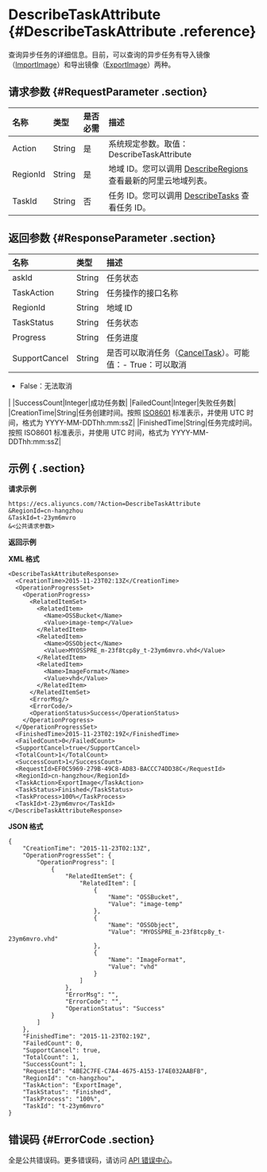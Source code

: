 # DescribeTaskAttribute {#DescribeTaskAttribute .reference}

查询异步任务的详细信息。目前，可以查询的异步任务有导入镜像（[ImportImage](cn.zh-CN/API参考/镜像/ImportImage.md#)）和导出镜像（[ExportImage](cn.zh-CN/API参考/镜像/ExportImage.md#)）两种。

## 请求参数 {#RequestParameter .section}

|名称|类型|是否必需|描述|
|:-|:-|:---|:-|
|Action|String|是|系统规定参数。取值：DescribeTaskAttribute|
|RegionId|String|是|地域 ID。您可以调用 [DescribeRegions](cn.zh-CN/API参考/地域/DescribeRegions.md#) 查看最新的阿里云地域列表。|
|TaskId|String|否|任务 ID。您可以调用 [DescribeTasks](cn.zh-CN/API参考/其他接口/DescribeTasks.md#) 查看任务 ID。|

## 返回参数 {#ResponseParameter .section}

|名称|类型|描述|
|:-|:-|:-|
|askId|String|任务状态|
|TaskAction|String|任务操作的接口名称|
|RegionId|String|地域 ID|
|TaskStatus|String|任务状态|
|Progress|String|任务进度|
|SupportCancel|String|是否可以取消任务（[CancelTask](cn.zh-CN/API参考/其他接口/CancelTask.md#)）。可能值：-   True：可以取消
-   False：无法取消

|
|SuccessCount|Integer|成功任务数|
|FailedCount|Integer|失败任务数|
|CreationTime|String|任务创建时间。按照 [ISO8601](cn.zh-CN/API参考/附录/时间格式.md#) 标准表示，并使用 UTC 时间，格式为 YYYY-MM-DDThh:mm:ssZ|
|FinishedTime|String|任务完成时间。按照 ISO8601 标准表示，并使用 UTC 时间，格式为 YYYY-MM-DDThh:mm:ssZ|

## 示例 { .section}

**请求示例** 

```
https://ecs.aliyuncs.com/?Action=DescribeTaskAttribute
&RegionId=cn-hangzhou
&TaskId=t-23ym6mvro
&<公共请求参数>
```

**返回示例** 

**XML 格式**

```
<DescribeTaskAttributeResponse>
  <CreationTime>2015-11-23T02:13Z</CreationTime>
  <OperationProgressSet>
    <OperationProgress>
      <RelatedItemSet>
        <RelatedItem>
          <Name>OSSBucket</Name>
          <Value>image-temp</Value>
        </RelatedItem>
        <RelatedItem>
          <Name>OSSObject</Name>
          <Value>MYOSSPRE_m-23f8tcp8y_t-23ym6mvro.vhd</Value>
        </RelatedItem>
        <RelatedItem>
          <Name>ImageFormat</Name>
          <Value>vhd</Value>
        </RelatedItem>
      </RelatedItemSet>
      <ErrorMsg/>
      <ErrorCode/>
      <OperationStatus>Success</OperationStatus>
    </OperationProgress>
  </OperationProgressSet>
  <FinishedTime>2015-11-23T02:19Z</FinishedTime>
  <FailedCount>0</FailedCount>
  <SupportCancel>true</SupportCancel>
  <TotalCount>1</TotalCount>
  <SuccessCount>1</SuccessCount>
  <RequestId>EF0C5969-279B-49C8-AD83-BACCC74DD38C</RequestId>
  <RegionId>cn-hangzhou</RegionId>
  <TaskAction>ExportImage</TaskAction>
  <TaskStatus>Finished</TaskStatus>
  <TaskProcess>100%</TaskProcess>
  <TaskId>t-23ym6mvro</TaskId>
</DescribeTaskAttributeResponse>
```

 **JSON 格式** 

```
{
    "CreationTime": "2015-11-23T02:13Z",
    "OperationProgressSet": {
        "OperationProgress": [
            {
                "RelatedItemSet": {
                    "RelatedItem": [
                        {
                            "Name": "OSSBucket",
                            "Value": "image-temp"
                        },
                        {
                            "Name": "OSSObject",
                            "Value": "MYOSSPRE_m-23f8tcp8y_t-23ym6mvro.vhd"
                        },
                        {
                            "Name": "ImageFormat",
                            "Value": "vhd"
                        }
                    ]
                },
                "ErrorMsg": "",
                "ErrorCode": "",
                "OperationStatus": "Success"
            }
        ]
    },
    "FinishedTime": "2015-11-23T02:19Z",
    "FailedCount": 0,
    "SupportCancel": true,
    "TotalCount": 1,
    "SuccessCount": 1,
    "RequestId": "4BE2C7FE-C7A4-4675-A153-174E032AABFB",
    "RegionId": "cn-hangzhou",
    "TaskAction": "ExportImage",
    "TaskStatus": "Finished",
    "TaskProcess": "100%",
    "TaskId": "t-23ym6mvro"
}
```

## 错误码 {#ErrorCode .section}

全是公共错误码。更多错误码，请访问 [API 错误中心](https://error-center.aliyun.com/status/product/Ecs)。

